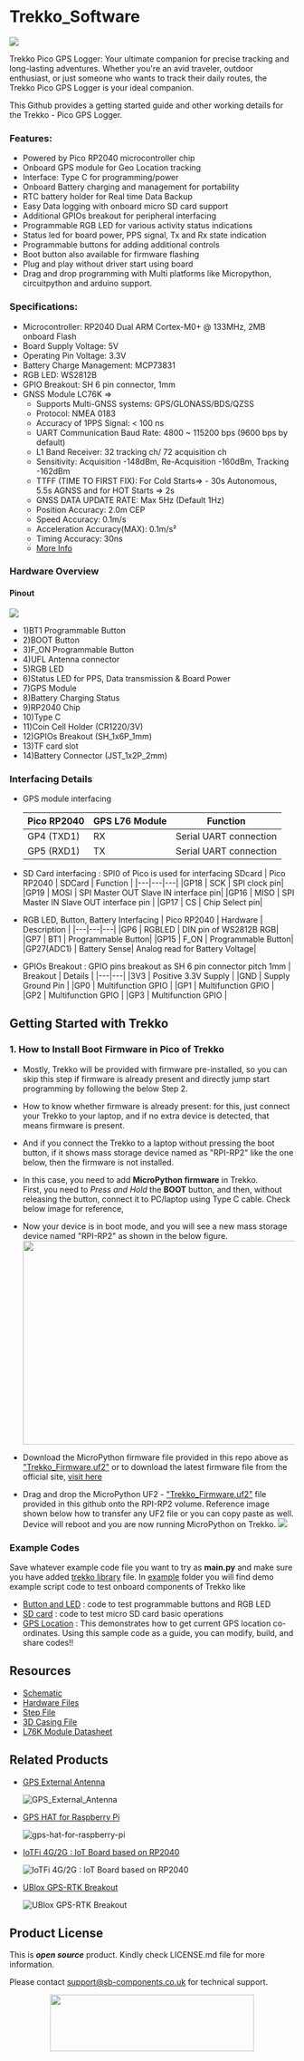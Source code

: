 # Trekko_Software
<img src="https://github.com/sbcshop/Trekko_Software/raw/main/images/trekko_banner.jpg">

Trekko Pico GPS Logger: Your ultimate companion for precise tracking and long-lasting adventures. Whether you're an avid traveler, outdoor enthusiast, or just someone who wants to track their daily routes, the Trekko Pico GPS Logger is your ideal companion.

This Github provides a getting started guide and other working details for the Trekko - Pico GPS Logger.

### Features:
- Powered by Pico RP2040 microcontroller chip
- Onboard GPS module for Geo Location tracking 
- Interface: Type C for programming/power
- Onboard Battery charging and management for portability 
- RTC battery holder for Real time Data Backup
- Easy Data logging with onboard micro SD card support 
- Additional GPIOs breakout for peripheral interfacing
- Programmable RGB LED for various activity status indications 
- Status led for board power, PPS signal, Tx and Rx state indication
- Programmable buttons for adding additional controls
- Boot button also available for firmware flashing
- Plug and play without driver start using board 
- Drag and drop programming with Multi platforms like Micropython, circuitpython and arduino support.
  
### Specifications:
- Microcontroller: RP2040 Dual ARM Cortex-M0+ @ 133MHz, 2MB onboard Flash
- Board Supply Voltage: 5V 
- Operating Pin Voltage: 3.3V
- Battery Charge Management: MCP73831 
- RGB LED: WS2812B  
- GPIO Breakout: SH 6 pin connector, 1mm
- GNSS Module LC76K =>
	- Supports Multi-GNSS systems: GPS/GLONASS/BDS/QZSS
	- Protocol: NMEA 0183 
	- Accuracy of 1PPS Signal:  < 100 ns 
	- UART Communication Baud Rate: 4800 ~ 115200 bps (9600 bps by default)
	- L1 Band Receiver: 32 tracking ch/ 72 acquisition ch
	- Sensitivity: Acquisition -148dBm, Re-Acquisition -160dBm, Tracking -162dBm
	- TTFF (TIME TO FIRST FIX): For Cold Starts=> - 30s Autonomous, 5.5s AGNSS and for HOT Starts => 2s
	- GNSS DATA UPDATE RATE:  Max 5Hz (Default 1Hz)
	- Position Accuracy: 2.0m CEP
	- Speed Accuracy: 0.1m/s
	- Acceleration Accuracy(MAX): 0.1m/s²
	- Timing Accuracy: 30ns
 	- [More Info]() 


### Hardware Overview
#### Pinout
<img src="https://github.com/sbcshop/Trekko_Software/blob/main/images/trekko_pinout.jpg">

- 1)BT1 Programmable Button
- 2)BOOT Button
- 3)F_ON Programmable Button
- 4)UFL Antenna connector
- 5)RGB LED
- 6)Status LED for PPS, Data transmission & Board Power
- 7)GPS Module
- 8)Battery Charging Status
- 9)RP2040 Chip
- 10)Type C 
- 11)Coin Cell Holder (CR1220/3V)
- 12)GPIOs Breakout (SH_1x6P_1mm)
- 13)TF card slot
- 14)Battery Connector (JST_1x2P_2mm)

### Interfacing Details
- GPS module interfacing
  
  | Pico RP2040 | GPS L76 Module | Function |
  |---|---|---|
  |GP4 (TXD1) | RX | Serial UART connection |
  |GP5 (RXD1) | TX  | Serial UART connection |

- SD Card interfacing : SPI0 of Pico is used for interfacing SDcard 
  | Pico RP2040 | SDCard | Function |
  |---|---|---|
  |GP18 | SCK | SPI clock pin|
  |GP19 | MOSI | SPI Master OUT Slave IN interface pin|
  |GP16 | MISO | SPI Master IN Slave OUT interface pin |
  |GP17 | CS | Chip Select pin|

- RGB LED, Button, Battery Interfacing
  | Pico RP2040 | Hardware | Description |
  |---|---|---|
  |GP6 | RGBLED | DIN pin of WS2812B RGB|
  |GP7 | BT1 | Programmable Button|
  |GP15 | F_ON | Programmable Button|
  |GP27(ADC1) | Battery Sense| Analog read for Battery Voltage|

- GPIOs Breakout : GPIO pins breakout as SH 6 pin connector pitch 1mm
  | Breakout | Details | 
  |---|---|
  |3V3 | Positive 3.3V Supply | 
  |GND | Supply Ground Pin |
  |GP0 | Multifunction GPIO |
  |GP1 | Multifunction GPIO |
  |GP2 | Multifunction GPIO |
  |GP3 | Multifunction GPIO | 
 

## Getting Started with Trekko 
### 1. How to Install Boot Firmware in Pico of Trekko

- Mostly, Trekko will be provided with firmware pre-installed, so you can skip this step if firmware is already present and directly jump start programming by following the below Step 2.
- How to know whether firmware is already present: for this, just connect your Trekko to your laptop, and if no extra device is detected, that means firmware is present.
- And if you connect the Trekko to a laptop without pressing the boot button, if it shows mass storage device named as "RPI-RP2" like the one below, then the firmware is not installed.
- In this case, you need to add **MicroPython firmware** in Trekko. First, you need to *Press and Hold* the **BOOT** button, and then, without releasing the button, connect it to PC/laptop using Type C cable. Check below image for reference,

- Now your device is in boot mode, and you will see a new mass storage device named "RPI-RP2" as shown in the below figure.
  <img src= "https://github.com/sbcshop/PiCoder-Software/blob/main/images/RPI_folder.jpg" width="720" height="360"/>

- Download the MicroPython firmware file provided in this repo above as ["Trekko_Firmware.uf2"](https://github.com/sbcshop/Trekko_Software/blob/main/Trekko_Firmware.uf2)
or to download the latest firmware file from the official site, [visit here](https://micropython.org/download/RPI_PICO/)     
     
- Drag and drop the MicroPython UF2 - ["Trekko_Firmware.uf2"](https://github.com/sbcshop/Trekko_Software/blob/main/Trekko_Firmware.uf2) file provided in this github onto the RPI-RP2 volume. Reference image shown below how to transfer any UF2 file or you can copy paste as well. Device will reboot and you are now running MicroPython on Trekko. 
  <img src= "https://github.com/sbcshop/PiCoder-Software/blob/main/images/firmware_installation.gif" />

<!--
### 2. Onboard LED Blink 
   - Download **Thonny IDE** from [Download link](https://thonny.org/) as per your OS and install it.
   - Once done start **Thonny IDE application**, Connect PiBeam to laptop/PC.
   - Select device at the bottom right with a suitable COM port, as shown in the below figure. You might get a different COM port.
   - Write simple onboard blink Python code or [Download Led blink code](https://github.com/sbcshop/PiBeam_Software/blob/main/examples/onboardLED_demo.py), then click on the green run button to make your script run on PiBeam. Make sure that you have also saved [PiBeam Library](https://github.com/sbcshop/PiBeam_Software/blob/main/examples/PiBeam.py) file to device to avoid any execution error.
     
      <img src= "https://github.com/sbcshop/PiBeam_Software/blob/main/images/LED_blink.png" />
     
     Now that we've reached this point, you're executing your script through Thonny IDE, so if you unplug PiBeam, it will stop running. To run your script without using an IDE, simply power up PiBeam and it should run your script, go to step 3.

### 3. How to move your script on PiBeam
   - Click on File -> Save Copy -> select Raspberry Pi Pico , Then save file as **main.py**
     
      <img src="https://github.com/sbcshop/3.2_Touchsy_Pico_W_Resistive_Software/blob/main/images/transfer_script_pico.gif" />
   
      In similar way you can add various python code files to Pico of Trekko. Also you can try out sample codes given here in [examples folder](https://github.com/sbcshop/Trekko_Software/tree/main/examples). 
   
   - But in case if you want to move multiple files at one go, example suppose you are interested to save library files folder, below image demonstrate that
     
      <img src="https://github.com/sbcshop/3.2_Touchsy_Pico_W_Capacitive_Software/blob/main/images/multiple_file_transfer.gif" />
   - Here, we need only one library file [trekkoGPS.py](https://github.com/sbcshop/PiBeam_Software/blob/main/examples/PiBeam.py) for most of our code to try out, so move this to PiBeam with default name

   
-->
### Example Codes
   Save whatever example code file you want to try as **main.py** and make sure you have added [trekko library](https://github.com/sbcshop/Trekko_Software/blob/main/examples/trekkoGPS.py) file.
   In [example](https://github.com/sbcshop/PiBeam_Software/tree/main/examples) folder you will find demo example script code to test onboard components of Trekko like 
   - [Button and LED](https://github.com/sbcshop/Trekko_Software/blob/main/examples/Demo_RGB_BTN.py) : code to test programmable buttons and RGB LED
   - [SD card](https://github.com/sbcshop/Trekko_Software/blob/main/examples/Demo_SDcard.py) : code to test micro SD card basic operations
   - [GPS Location](https://github.com/sbcshop/Trekko_Software/blob/main/examples/Demo_GPS.py) : This demonstrates how to get current GPS location co-ordinates.
   Using this sample code as a guide, you can modify, build, and share codes!! 


## Resources
  * [Schematic](https://github.com/sbcshop/Trekko_Hardware/blob/main/Design%20Data/Sch.pdf)
  * [Hardware Files](https://github.com/sbcshop/Trekko_Hardware)
  * [Step File](https://github.com/sbcshop/Trekko_Hardware/blob/main/Mechanical%20Data/TREKKO.step)
  * [3D Casing File]()
  * [L76K Module Datasheet]()


## Related Products
  * [GPS External Antenna](https://shop.sb-components.co.uk/products/gps-external-antenna?_pos=1&_sid=7f1c5cecc&_ss=r) 
   
     ![GPS_External_Antenna](https://shop.sb-components.co.uk/cdn/shop/products/GPSAntenna_2.jpg?v=1640588714&width=300)   

  * [GPS HAT for Raspberry Pi](https://shop.sb-components.co.uk/products/gps-hat-for-raspberry-pi?_pos=6&_sid=7f1c5cecc&_ss=r) 
   
     ![gps-hat-for-raspberry-pi](https://shop.sb-components.co.uk/cdn/shop/products/GPSHATforRaspberryPi_5.png?v=1648553361&width=300) 

  * [IoTFi 4G/2G : IoT Board based on RP2040](https://shop.sb-components.co.uk/products/iotfi-2g-4g-iot-board-based-on-rp2040?variant=40430002307155) 
   
     ![IoTFi 4G/2G : IoT Board based on RP2040](https://shop.sb-components.co.uk/cdn/shop/products/Untitled-2_1.png?v=1679651257&width=300)
    
  * [UBlox GPS-RTK Breakout](https://shop.sb-components.co.uk/products/gps-rtk-hat-gps-rtk-hat-with-high-precision-rtk-gps-location-at-the-cm-level?_pos=3&_sid=7f1c5cecc&_ss=r) 
   
     ![UBlox GPS-RTK Breakout](https://shop.sb-components.co.uk/cdn/shop/products/03_32836ef3-a3d3-4039-bbd2-14d97fb53879.png?v=1675245485&width=300) 

 
## Product License

This is ***open source*** product. Kindly check LICENSE.md file for more information.

Please contact support@sb-components.co.uk for technical support.
<p align="center">
  <img width="360" height="100" src="https://cdn.shopify.com/s/files/1/1217/2104/files/Logo_sb_component_3.png?v=1666086771&width=300">
</p>
